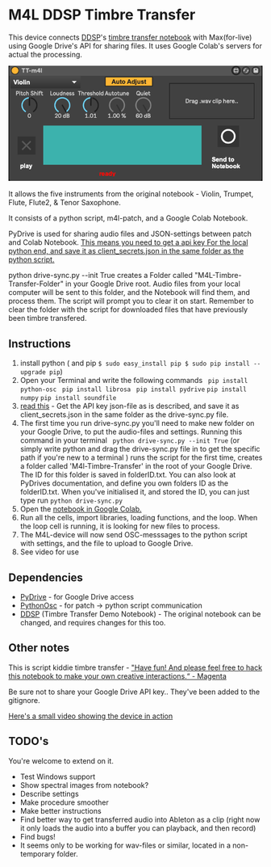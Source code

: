 # M4L DDSP Timbre Transfer

This device connects [DDSP](https://github.com/magenta/ddsp)'s [timbre transfer notebook](https://colab.research.google.com/github/magenta/ddsp/blob/master/ddsp/colab/demos/timbre_transfer.ipynb) with Max(for-live) using Google Drive's API  for sharing files. It uses Google Colab's servers for actual the processing.

![](m4l-interface.png)

It allows the five instruments from the original notebook - Violin, Trumpet, Flute, Flute2, & Tenor Saxophone.

It consists of a python script, m4l-patch, and a Google Colab Notebook.

PyDrive is used for sharing audio files and JSON-settings between patch and Colab Notebook. [This means you need to get a api key For the local python end, and save it as client_secrets.json in the same folder as the python script.](https://pythonhosted.org/PyDrive/quickstart.html#authentication)

python drive-sync.py --init True creates a Folder called "M4L-Timbre-Transfer-Folder" in your Google Drive root. Audio files from your local computer will be sent to this folder, and the Notebook will find them, and process them. The script will prompt you to clear it on start. Remember to clear the folder with the script for downloaded files that have previously been timbre transfered.

## Instructions

1. install python ( and pip ```$ sudo easy_install pip
$ sudo pip install --upgrade pip```)
2. Open your Terminal and write the following commands ``` pip install python-osc```
``` pip install librosa```
``` pip install pydrive```
``` pip install numpy ```
``` pip install soundfile ```
4. [read this](https://pythonhosted.org/PyDrive/quickstart.html#authentication) - Get the API key json-file as is described, and save it as client_secrets.json in the same folder as the drive-sync.py file.
5. The first time you run drive-sync.py you'll need to make new folder on your Google Drive, to put the audio-files and settings. Running this command in your terminal  ``` python drive-sync.py --init True``` (or simply write python and drag the drive-sync.py file in to get the specific path if you're new to a terminal ) runs the script for the first time, creates a folder called 'M4l-Timbre-Transfer' in the root of your Google Drive. The ID for this folder is saved in folderID.txt. You can also look at PyDrives documentation, and define you own folders ID as the folderID.txt. When you've initialised it, and stored the ID, you can just type run ```python drive-sync.py```
6. Open the [notebook in Google Colab.](https://colab.research.google.com/github/ostinsolo/DDSP-M4L/blob/main/m4l_timbre_transfer.ipynb)
7. Run all the cells, import libraries, loading functions, and the loop. When the loop cell is running, it is looking for new files to process.
8. The M4L-device will now send OSC-messsages to the python script with settings, and the file to upload to Google Drive.
9. See video for use

## Dependencies

* [PyDrive](https://pythonhosted.org/PyDrive/) - for Google Drive access
* [PythonOsc](https://github.com/attwad/python-osc) - for patch -> python script communication
* [DDSP](https://github.com/magenta/ddsp) (Timbre Transfer Demo Notebook) - The original notebook can be changed, and requires changes for this too.


## Other notes

This is script kiddie timbre transfer - ["Have fun! And please feel free to hack this notebook to make your own creative interactions.“ - Magenta ](https://github.com/ostinsolo/DDSP-M4L/blob/main/m4l_timbre_transfer.ipynb)

Be sure not to share your Google Drive API key.. They've been added to the gitignore.

[Here's a small video showing the device in action](https://player.vimeo.com/video/429263185)


## TODO's

You're welcome to extend on it.

* Test Windows support
* Show spectral images from notebook?
* Describe settings
* Make procedure smoother
* Make better instructions
* Find better way to get transferred audio into Ableton as a clip (right now it only loads the audio into a buffer you can playback, and then record)
* Find bugs!
* It seems only to be working for wav-files or similar, located in a non-temporary folder.

